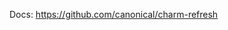 Docs: https://github.com/canonical/charm-refresh
<!--- TODO update link after charm-refresh docs published -->

